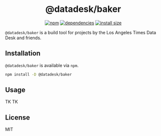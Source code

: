 <h1 align="center">
  @datadesk/baker
</h1>
<p align="center">
  <a href="https://www.npmjs.org/package/@datadesk/baker"><img src="https://badgen.net/npm/v/@datadesk/baker" alt="npm"></a>
  <a href="https://david-dm.org/datadesk/baker"><img src="https://badgen.net/david/dep/datadesk/baker" alt="dependencies"></a>
  <a href="https://packagephobia.now.sh/result?p=@datadesk/baker"><img src="https://badgen.net/packagephobia/install/@datadesk/baker" alt="install size"></a>
</p>

`@datadesk/baker` is a build tool for projects by the Los Angeles Times Data Desk and friends.

## Installation

`@datadesk/baker` is available via `npm`.

```sh
npm install -D @datadesk/baker
```

## Usage

TK TK

## License

MIT
